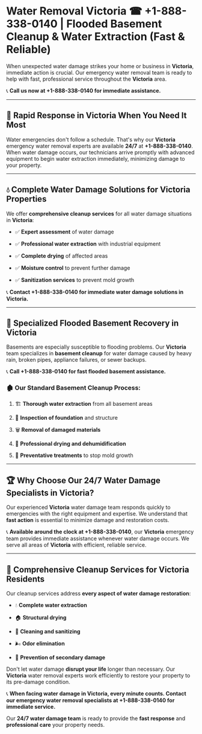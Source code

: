 # Water Removal Victoria ☎ +1-888-338-0140 | Flooded Basement Cleanup & Water Extraction (Fast & Reliable)

When unexpected water damage strikes your home or business in **Victoria**, immediate action is crucial. Our emergency water removal team is ready to help with fast, professional service throughout the **Victoria** area. 

📞 **Call us now at +1-888-338-0140 for immediate assistance.**
---
## 🚀 Rapid Response in Victoria When You Need It Most
Water emergencies don't follow a schedule. That's why our **Victoria** emergency water removal experts are available **24/7** at **+1-888-338-0140**. When water damage occurs, our technicians arrive promptly with advanced equipment to begin water extraction immediately, minimizing damage to your property.
---
## 💧 Complete Water Damage Solutions for Victoria Properties
We offer **comprehensive cleanup services** for all water damage situations in **Victoria**:
- ✅ **Expert assessment** of water damage  
- ✅ **Professional water extraction** with industrial equipment  
- ✅ **Complete drying** of affected areas  
- ✅ **Moisture control** to prevent further damage  
- ✅ **Sanitization services** to prevent mold growth  
📞 **Contact +1-888-338-0140 for immediate water damage solutions in Victoria.**
---
## 🌊 Specialized Flooded Basement Recovery in Victoria
Basements are especially susceptible to flooding problems. Our **Victoria** team specializes in **basement cleanup** for water damage caused by heavy rain, broken pipes, appliance failures, or sewer backups. 
📞 **Call +1-888-338-0140 for fast flooded basement assistance.**
### 🏚️ Our Standard Basement Cleanup Process:
1. 🏗️ **Thorough water extraction** from all basement areas  
2. 🔎 **Inspection of foundation** and structure  
3. 🗑️ **Removal of damaged materials**  
4. 💨 **Professional drying and dehumidification**  
5. 🚫 **Preventative treatments** to stop mold growth  
---
## 🏆 Why Choose Our 24/7 Water Damage Specialists in Victoria?
Our experienced **Victoria** water damage team responds quickly to emergencies with the right equipment and expertise. We understand that **fast action** is essential to minimize damage and restoration costs.
📞 **Available around the clock at +1-888-338-0140**, our **Victoria** emergency team provides immediate assistance whenever water damage occurs. We serve all areas of **Victoria** with efficient, reliable service.
---
## 🧹 Comprehensive Cleanup Services for Victoria Residents
Our cleanup services address **every aspect of water damage restoration**:
- 💧 **Complete water extraction**  
- 🏠 **Structural drying**  
- 🧼 **Cleaning and sanitizing**  
- 🌬️ **Odor elimination**  
- 🚫 **Prevention of secondary damage**  
Don't let water damage **disrupt your life** longer than necessary. Our **Victoria** water removal experts work efficiently to restore your property to its pre-damage condition.
📞 **When facing water damage in Victoria, every minute counts. Contact our emergency water removal specialists at +1-888-338-0140 for immediate service.**
Our **24/7 water damage team** is ready to provide the **fast response** and **professional care** your property needs.
